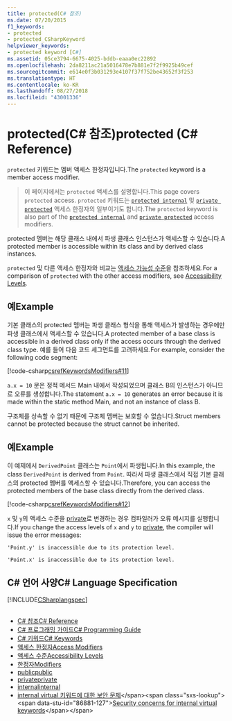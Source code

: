 ```yaml
---
title: protected(C# 참조)
ms.date: 07/20/2015
f1_keywords:
- protected
- protected_CSharpKeyword
helpviewer_keywords:
- protected keyword [C#]
ms.assetid: 05ce3794-6675-4025-bddb-eaaa0ec22892
ms.openlocfilehash: 2da8211ac21a5016478e7b881e7f2f9925b49cef
ms.sourcegitcommit: e614e0f3b031293e4107f37f752be43652f3f253
ms.translationtype: HT
ms.contentlocale: ko-KR
ms.lasthandoff: 08/27/2018
ms.locfileid: "43001336"
---
```

# <a name="protected-c-reference"></a><span data-ttu-id="86881-102">protected(C# 참조)</span><span class="sxs-lookup"><span data-stu-id="86881-102">protected (C# Reference)</span></span>
<span data-ttu-id="86881-103">`protected` 키워드는 멤버 액세스 한정자입니다.</span><span class="sxs-lookup"><span data-stu-id="86881-103">The `protected` keyword is a member access modifier.</span></span> 

 > <span data-ttu-id="86881-104">이 페이지에서는 `protected` 액세스를 설명합니다.</span><span class="sxs-lookup"><span data-stu-id="86881-104">This page covers `protected` access.</span></span> <span data-ttu-id="86881-105">`protected` 키워드는 [`protected internal`](./protected-internal.md) 및 [`private protected`](./private-protected.md) 액세스 한정자의 일부이기도 합니다.</span><span class="sxs-lookup"><span data-stu-id="86881-105">The `protected` keyword is also part of the [`protected internal`](./protected-internal.md) and [`private protected`](./private-protected.md) access modifiers.</span></span> 

<span data-ttu-id="86881-106">protected 멤버는 해당 클래스 내에서 파생 클래스 인스턴스가 액세스할 수 있습니다.</span><span class="sxs-lookup"><span data-stu-id="86881-106">A protected member is accessible within its class and by derived class instances.</span></span> 

<span data-ttu-id="86881-107">`protected` 및 다른 액세스 한정자와 비교는 [액세스 가능성 수준](../../../csharp/language-reference/keywords/accessibility-levels.md)을 참조하세요.</span><span class="sxs-lookup"><span data-stu-id="86881-107">For a comparison of `protected` with the other access modifiers, see [Accessibility Levels](../../../csharp/language-reference/keywords/accessibility-levels.md).</span></span> 
  
## <a name="example"></a><span data-ttu-id="86881-108">예</span><span class="sxs-lookup"><span data-stu-id="86881-108">Example</span></span>  
 <span data-ttu-id="86881-109">기본 클래스의 protected 멤버는 파생 클래스 형식을 통해 액세스가 발생하는 경우에만 파생 클래스에서 액세스할 수 있습니다.</span><span class="sxs-lookup"><span data-stu-id="86881-109">A protected member of a base class is accessible in a derived class only if the access occurs through the derived class type.</span></span> <span data-ttu-id="86881-110">예를 들어 다음 코드 세그먼트를 고려하세요.</span><span class="sxs-lookup"><span data-stu-id="86881-110">For example, consider the following code segment:</span></span>  
  
 [!code-csharp[csrefKeywordsModifiers#11](../../../csharp/language-reference/keywords/codesnippet/CSharp/protected_1.cs)]  
  
 <span data-ttu-id="86881-111">`a.x = 10` 문은 정적 메서드 Main 내에서 작성되었으며 클래스 B의 인스턴스가 아니므로 오류를 생성합니다.</span><span class="sxs-lookup"><span data-stu-id="86881-111">The statement `a.x = 10` generates an error because it is made within the static method Main, and not an instance of class B.</span></span>  
  
 <span data-ttu-id="86881-112">구조체를 상속할 수 없기 때문에 구조체 멤버는 보호할 수 없습니다.</span><span class="sxs-lookup"><span data-stu-id="86881-112">Struct members cannot be protected because the struct cannot be inherited.</span></span>  
  
## <a name="example"></a><span data-ttu-id="86881-113">예</span><span class="sxs-lookup"><span data-stu-id="86881-113">Example</span></span>  
 <span data-ttu-id="86881-114">이 예제에서 `DerivedPoint` 클래스는 `Point`에서 파생됩니다.</span><span class="sxs-lookup"><span data-stu-id="86881-114">In this example, the class `DerivedPoint` is derived from `Point`.</span></span> <span data-ttu-id="86881-115">따라서 파생 클래스에서 직접 기본 클래스의 protected 멤버를 액세스할 수 있습니다.</span><span class="sxs-lookup"><span data-stu-id="86881-115">Therefore, you can access the protected members of the base class directly from the derived class.</span></span>  
  
 [!code-csharp[csrefKeywordsModifiers#12](../../../csharp/language-reference/keywords/codesnippet/CSharp/protected_2.cs)]  
  
 <span data-ttu-id="86881-116">`x` 및 `y`의 액세스 수준을 [private](../../../csharp/language-reference/keywords/private.md)로 변경하는 경우 컴파일러가 오류 메시지를 실행합니다.</span><span class="sxs-lookup"><span data-stu-id="86881-116">If you change the access levels of `x` and `y` to [private](../../../csharp/language-reference/keywords/private.md), the compiler will issue the error messages:</span></span>  
  
 `'Point.y' is inaccessible due to its protection level.`  
  
 `'Point.x' is inaccessible due to its protection level.`  
  
## <a name="c-language-specification"></a><span data-ttu-id="86881-117">C# 언어 사양</span><span class="sxs-lookup"><span data-stu-id="86881-117">C# Language Specification</span></span>  
 [!INCLUDE[CSharplangspec](~/includes/csharplangspec-md.md)]  
  
## 

- [<span data-ttu-id="86881-118">C# 참조</span><span class="sxs-lookup"><span data-stu-id="86881-118">C# Reference</span></span>](../../../csharp/language-reference/index.md)  
- [<span data-ttu-id="86881-119">C# 프로그래밍 가이드</span><span class="sxs-lookup"><span data-stu-id="86881-119">C# Programming Guide</span></span>](../../../csharp/programming-guide/index.md)  
- [<span data-ttu-id="86881-120">C# 키워드</span><span class="sxs-lookup"><span data-stu-id="86881-120">C# Keywords</span></span>](../../../csharp/language-reference/keywords/index.md)  
- [<span data-ttu-id="86881-121">액세스 한정자</span><span class="sxs-lookup"><span data-stu-id="86881-121">Access Modifiers</span></span>](../../../csharp/language-reference/keywords/access-modifiers.md)  
- [<span data-ttu-id="86881-122">액세스 수준</span><span class="sxs-lookup"><span data-stu-id="86881-122">Accessibility Levels</span></span>](../../../csharp/language-reference/keywords/accessibility-levels.md)  
- [<span data-ttu-id="86881-123">한정자</span><span class="sxs-lookup"><span data-stu-id="86881-123">Modifiers</span></span>](../../../csharp/language-reference/keywords/modifiers.md)  
- [<span data-ttu-id="86881-124">public</span><span class="sxs-lookup"><span data-stu-id="86881-124">public</span></span>](../../../csharp/language-reference/keywords/public.md)  
- [<span data-ttu-id="86881-125">private</span><span class="sxs-lookup"><span data-stu-id="86881-125">private</span></span>](../../../csharp/language-reference/keywords/private.md)  
- [<span data-ttu-id="86881-126">internal</span><span class="sxs-lookup"><span data-stu-id="86881-126">internal</span></span>](../../../csharp/language-reference/keywords/internal.md)  
- <span data-ttu-id="86881-127">[internal virtual 키워드에 대한 보안 문제](https://msdn.microsoft.com/library/heyd8kky(v=vs.110))</span><span class="sxs-lookup"><span data-stu-id="86881-127">[Security concerns for internal virtual keywords](https://msdn.microsoft.com/library/heyd8kky(v=vs.110))</span></span>
